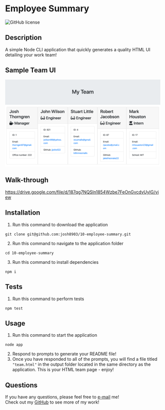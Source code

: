 # Employee Summary
![GitHub license](https://img.shields.io/badge/license-MIT-blue.svg)
## Description
A simple Node CLI application that quickly generates a quality HTML UI detailing your work team!
## Sample Team UI
![screenshot](./assets/images/screenshot.png)
## Walk-through
https://drive.google.com/file/d/187qg7NQSln1854Wzbe7FeOnGvcdvUyIG/view
## Installation
1. Run this command to download the application
```
git clone git@github.com:josh8903/10-employee-summary.git
```
2. Run this command to navigate to the application folder
```
cd 10-employee-summary
```
3. Run this command to install dependencies
```
npm i
```
## Tests
1. Run this command to perform tests
```
npm test
```
## Usage
1. Run this command to start the application
```
node app
```
2. Respond to prompts to generate your README file!
3. Once you have responded to all of the prompts, you will find a file titled `"team.html"` in the output folder located in the same directory as the application. This is your HTML team page - enjoy!

## Questions
If you have any questions, please feel free to [e-mail](mailto:thorngren87@gmail.com) me!        
Check out my [GitHub](https://github.com/Josh8903/) to see more of my work!
